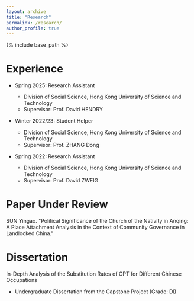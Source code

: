 ```yaml
---
layout: archive
title: "Research"
permalink: /research/
author_profile: true
---
```


{% include base_path %}

Experience
======
* Spring 2025: Research Assistant
  * Division of Social Science, Hong Kong University of Science and Technology
  * Supervisor: Prof. David HENDRY

* Winter 2022/23: Student Helper
  * Division of Social Science, Hong Kong University of Science and Technology
  * Supervisor: Prof. ZHANG Dong

* Spring 2022: Research Assistant
  * Division of Social Science, Hong Kong University of Science and Technology
  * Supervisor: Prof. David ZWEIG
 
Paper Under Review
======
SUN Yingao. "Political Significance of the Church of the Nativity in Anqing: A Place Attachment Analysis in the Context of Community Governance in Landlocked China." 

Dissertation
======
In-Depth Analysis of the Substitution Rates of GPT for Different Chinese Occupations
* Undergraduate Dissertation from the Capstone Project (Grade: DI)
